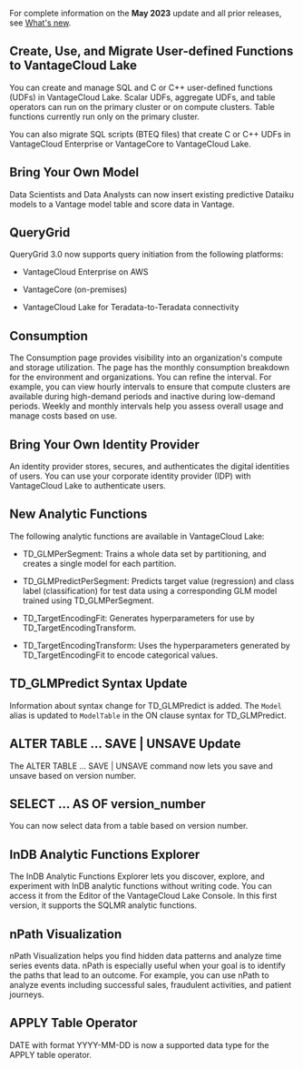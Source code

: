 
For complete information on the **May 2023** update and all prior releases, see [What's new](https://docs.teradata.com/r/Teradata-VantageCloud-Lake/What-s-New).

## Create, Use, and Migrate User-defined Functions to VantageCloud Lake


You can create and manage SQL and C or C++ user-defined functions (UDFs) in VantageCloud Lake. Scalar UDFs, aggregate UDFs, and table operators can run on the primary cluster or on compute clusters. Table functions currently run only on the primary cluster.

You can also migrate SQL scripts (BTEQ files) that create C or C++ UDFs in VantageCloud Enterprise or VantageCore to VantageCloud Lake.

## Bring Your Own Model


Data Scientists and Data Analysts can now insert existing predictive Dataiku models to a Vantage model table and score data in Vantage.

## QueryGrid


QueryGrid 3.0 now supports query initiation from the following platforms:

-   VantageCloud Enterprise on AWS

-   VantageCore (on-premises)

-   VantageCloud Lake for Teradata-to-Teradata connectivity


## Consumption


The Consumption page provides visibility into an organization's compute and storage utilization. The page has the monthly consumption breakdown for the environment and organizations. You can refine the interval. For example, you can view hourly intervals to ensure that compute clusters are available during high-demand periods and inactive during low-demand periods. Weekly and monthly intervals help you assess overall usage and manage costs based on use.

## Bring Your Own Identity Provider


An identity provider stores, secures, and authenticates the digital identities of users. You can use your corporate identity provider (IDP) with VantageCloud Lake to authenticate users.

## New Analytic Functions


The following analytic functions are available in VantageCloud Lake:

-   TD_GLMPerSegment: Trains a whole data set by partitioning, and creates a single model for each partition.

-   TD_GLMPredictPerSegment: Predicts target value (regression) and class label (classification) for test data using a corresponding GLM model trained using TD_GLMPerSegment.

-   TD_TargetEncodingFit: Generates hyperparameters for use by TD_TargetEncodingTransform.

-   TD_TargetEncodingTransform: Uses the hyperparameters generated by TD_TargetEncodingFit to encode categorical values.


## TD_GLMPredict Syntax Update


Information about syntax change for TD_GLMPredict is added. The `Model` alias is updated to `ModelTable` in the ON clause syntax for TD_GLMPredict.

## ALTER TABLE … SAVE | UNSAVE Update


The ALTER TABLE … SAVE | UNSAVE command now lets you save and unsave based on version number.

## SELECT ... AS OF version_number


You can now select data from a table based on version number.

## InDB Analytic Functions Explorer


The InDB Analytic Functions Explorer lets you discover, explore, and experiment with InDB analytic functions without writing code. You can access it from the Editor of the VantageCloud Lake Console. In this first version, it supports the SQLMR analytic functions.

## nPath Visualization


nPath Visualization helps you find hidden data patterns and analyze time series events data. nPath is especially useful when your goal is to identify the paths that lead to an outcome. For example, you can use nPath to analyze events including successful sales, fraudulent activities, and patient journeys.

## APPLY Table Operator


DATE with format YYYY-MM-DD is now a supported data type for the APPLY table operator.

